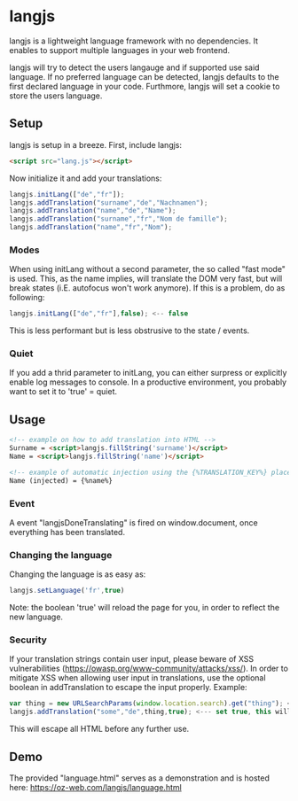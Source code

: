 # langjs
langjs is a lightweight language framework with no dependencies. 
It enables to support multiple languages in your web frontend.

langjs will try to detect the users langauge and if supported use said language. If no preferred language can be detected, langjs defaults to the first declared language in your code. Furthmore, langjs will set a cookie to store the users language.

## Setup
langjs is setup in a breeze.
First, include langjs:
```html
<script src="lang.js"></script> 
```
Now initialize it and add your translations:
```js
langjs.initLang(["de","fr"]); 
langjs.addTranslation("surname","de","Nachnamen");
langjs.addTranslation("name","de","Name");
langjs.addTranslation("surname","fr","Nom de famille");
langjs.addTranslation("name","fr","Nom");
```

### Modes
When using initLang without a second parameter, the so called "fast mode" is used. This, as the name implies, will translate the DOM very fast, but will break states (i.E. autofocus won't work anymore). If this is a problem, do as following:
```js
langjs.initLang(["de","fr"],false); <-- false
```
This is less performant but is less obstrusive to the state / events.

### Quiet
If you add a thrid parameter to initLang, you can either surpress or explicitly enable log messages to console. In a productive environment, you probably want to set it to 'true' = quiet.

## Usage
```html
<!-- example on how to add translation into HTML -->
Surname = <script>langjs.fillString('surname')</script>
Name = <script>langjs.fillString('name')</script>

<!-- example of automatic injection using the {%TRANSLATION_KEY%} placeholder after onload -->
Name (injected) = {%name%}
```

### Event
A event "langjsDoneTranslating" is fired on window.document, once everything has been translated.

### Changing the language
Changing the language is as easy as:
```js
langjs.setLanguage('fr',true)
```
Note: the boolean 'true' will reload the page for you, in order to reflect the new language.

### Security
If your translation strings contain user input, please beware of XSS vulnerabilities (https://owasp.org/www-community/attacks/xss/).
In order to mitigate XSS when allowing user input in translations, use the optional boolean in addTranslation to escape the input properly.
Example:
```js
var thing = new URLSearchParams(window.location.search).get("thing"); <-- this is unsafe
langjs.addTranslation("some","de",thing,true); <--- set true, this will escape HTML
```
This will escape all HTML before any further use.

## Demo
The provided "language.html" serves as a demonstration and is hosted here:
https://oz-web.com/langjs/language.html
